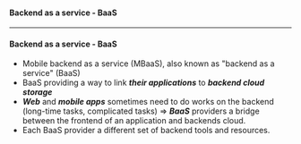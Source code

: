 #### Backend as a service - BaaS

--------

#### Backend as a service - BaaS
  - Mobile backend as a service (MBaaS), also known as "backend as a service" (BaaS)
  - BaaS providing a way to link ***their applications*** to ***backend cloud storage***
  - ***Web*** and ***mobile apps*** sometimes need to do works on the backend (long-time tasks, complicated tasks) => ***BaaS*** providers a bridge between the frontend of an application and backends cloud.
  - Each BaaS provider a different set of backend tools and resources.
